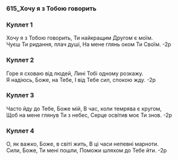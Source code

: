 ### 615_Хочу я з Тобою говорить
### Куплет 1
Хочу я з Тобою говорить, Ти найкращим Другом є моїм. <br/>Чуєш Ти ридання, плач душі, На мене глянь оком Ти Своїм. -2р
### Куплет 2
Горе я сховаю від людей, Лині Тобі одному розкажу.<br/>Я надіюсь, Боже, на Тебе, І від Тебе сил, спокою жду. -2р
### Куплет 3
Часто йду до Тебе, Боже мій, В час, коли темрява є кругом, <br/>Щоб на мене глянув Ти з небес, Серце освітив моє Ти знов. -2р
### Куплет 4
О, як важко, Боже, в світі жить, В ці часи непевні марноти.<br/>Сили, Боже, Ти мені пошли, Поможи шляхом до Тебе йти. -2р

